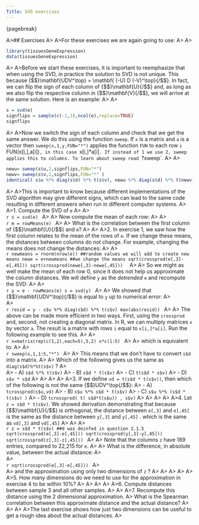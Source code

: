 ```yaml
---
Title: SVD exercises
---
```


{pagebreak} 

A>## Exercises
A>
A>For these exercises we are again going to use:
A>
A>
```r
library(tissuesGeneExpression)
data(tissuesGeneExpression)
```
A>
A>Before we start these exercises, it is important to reemphasize that when using the SVD, in practice the solution to SVD is not unique. This because {$$}\mathbf{UDV^\top} = \mathbf{ (-U) D (-V)^\top}{/$$}. In fact, we can flip the sign of each column of {$$}\mathbf{U}{/$$} and, as long as we also flip the respective column in {$$}\mathbf{V}{/$$}, we will arrive at the same solution. Here is an example:
A>
A>
```r
s = svd(e)
signflips = sample(c(-1,1),ncol(e),replace=TRUE)
signflips
```
A>
A>Now we switch the sign of each column and check that we get the same answer. We do this using the function `sweep`. If `x` is a matrix and `a` is a vector then `sweep(x,1,y,FUN="*")` applies the function `FUN` to each row `i` FUN(x[i,],a[i])`, in this case `x[i,]*a[i]`. If instead of 1 we use 2, sweep applies this to columns. To learn about sweep read `?sweep`. 
A>
A>
```r
newu= sweep(s$u,2,signflips,FUN="*")
newv= sweep(s$v,2,signflips,FUN="*" )
identical( s$u %*% diag(s$d) %*% t(s$v), newu %*% diag(s$d) %*% t(newv))
```
A>
A>This is important to know because different implementations of the SVD algorithm may give different signs, which can lead to the same code resulting in different answers when run in different computer systems.
A>
A>1. Compute the SVD of `e`
A>
A>    
    ```r
    s = svd(e)
    ```
A>
A>    Now compute the mean of each row:
A>
A>    
    ```r
    m = rowMeans(e)
    ```
A>
A>    What is the correlation between the first column of {$$}\mathbf{U}{/$$} and `m`?
A>
A>
A>2. In exercise 1, we saw how the first column relates to the mean of the rows of `e`. If we change these means, the distances between columns do not change. For example, changing the means does not change the distances:
A>
A>    
    ```r
    newmeans = rnorm(nrow(e)) ##random values we will add to create new means
    newe = e+newmeans ##we change the means
    sqrt(crossprod(e[,3]-e[,45]))
    sqrt(crossprod(newe[,3]-newe[,45])) 
    ```
A>
A>    So we might as well make the mean of each row 0, since it does not help us approximate the column distances. We will define `y` as the _detrended_ `e` and recompute the SVD:
A>
A>    
    ```r
    y = e - rowMeans(e)
    s = svd(y)
    ```
A>
A>    We showed that {$$}\mathbf{UDV^\top}{/$$} is equal to `y` up to numerical error:
A>  
A>    
    ```r
    resid = y - s$u %*% diag(s$d) %*% t(s$v)
    max(abs(resid))
    ```
A>
A>    The above can be made more efficient in two ways. First, using the `crossprod` and, second, not creating a diagonal matrix. In R, we can multiply matrices `x` by vector `a`. The result is a matrix with rows `i` equal to `x[i,]*a[i]`. Run the following example to see this.
A>
A>    
    ```r
    x=matrix(rep(c(1,2),each=5),5,2)
    x*c(1:5)
    ```
A>
A>    which is equivalent to:
A>
A>    
    ```r
    sweep(x,1,1:5,"*")
    ```
A>
A>    This means that we don't have to convert `s$d` into a matrix. 
A>
A>    Which of the following gives us the same as `diag(s$d)%*%t(s$v)` ?
A>    
A>    - A) `s$d %*% t(s$v)`
A>    - B) `s$d * t(s$v)`
A>    - C) `t(s$d * s$v)`
A>    - D) `s$v * s$d`
A>
A>
A>
A>
A>3. If we define `vd = t(s$d * t(s$v))`, then which of the following is not the same  {$$}UDV^\top{/$$}:
A>    - A) `tcrossprod(s$u,vd)`
A>    - B) `s$u %*% s$d * t(s$v)`
A>    - C) `s$u %*% (s$d * t(s$v) )`
A>    - D) `tcrossprod( t( s$d*t(s$u)) , s$v)`
A>
A>
A>
A>
A>4. Let `z = s$d * t(s$v)`. We showed derivation demonstrating that because {$$}\mathbf{U}{/$$} is orthogonal, the distance between `e[,3]` and `e[,45]` is the same as the distance between `y[,3]` and `y[,45]` . which is the same as `vd[,3]` and `vd[,45]`
A>
A>
A>    
    ```r
    z = s$d * t(s$v)
    ##d was deinfed in question 2.1.5
    sqrt(crossprod(e[,3]-e[,45]))
    sqrt(crossprod(y[,3]-y[,45]))
    sqrt(crossprod(z[,3]-z[,45]))
    ```
A>
A>    Note that the columns `z` have 189 entries, compared to 22,215 for `e`. 
A>
A>    What is the difference, in absolute value, between the actual distance: 
A>    
A>    
    ```r
    sqrt(crossprod(e[,3]-e[,45]))
    ```
A>    
A>    and the approximation using only two dimensions of `z` ?
A>
A>
A>
A>
A>
A>5. How many dimensions do we need to use for the approximation in exercise 4 to be within 10%?
A>
A>
A>
A>
A>6. Compute distances between sample 3 and all other samples.
A>
A>
A>7. Recompute this distance using the 2 dimensional approximation. 
A>    What is the Spearman correlation between this approximate distance and the actual distance?
A>
A>
A>
A>The last exercise shows how just two dimensions can be useful to get a rough idea about the actual distances.
A>
